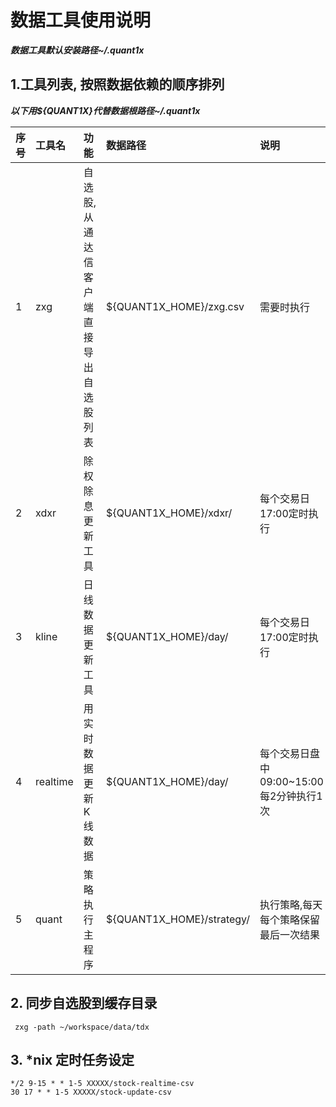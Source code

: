 数据工具使用说明
===

***数据工具默认安装路径~/.quant1x***

## 1.工具列表, 按照数据依赖的顺序排列
***以下用${QUANT1X}代替数据根路径~/.quant1x***

| 序号  | 工具名      | 功能                    | 数据路径                      | 说明                          |
|:----|:---------|:----------------------|:--------------------------|:----------------------------|
| 1   | zxg      | 自选股, 从通达信客户端直接导出自选股列表 | ${QUANT1X_HOME}/zxg.csv   | 需要时执行                       |
| 2   | xdxr     | 除权除息更新工具              | ${QUANT1X_HOME}/xdxr/     | 每个交易日17:00定时执行              |
| 3   | kline    | 日线数据更新工具              | ${QUANT1X_HOME}/day/      | 每个交易日17:00定时执行              |
| 4   | realtime | 用实时数据更新K线数据           | ${QUANT1X_HOME}/day/      | 每个交易日盘中09:00~15:00每2分钟执行1次 |
| 5   | quant    | 策略执行主程序               | ${QUANT1X_HOME}/strategy/ | 执行策略,每天每个策略保留最后一次结果         |

## 2. 同步自选股到缓存目录
```shell
 zxg -path ~/workspace/data/tdx
```
## 3. *nix 定时任务设定
```shell
*/2 9-15 * * 1-5 XXXXX/stock-realtime-csv
30 17 * * 1-5 XXXXX/stock-update-csv
```